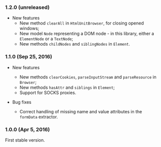 ### 1.2.0 (unreleased)

- New features
  - New method `clearAll` in `HtmlUnitBrowser`, for closing opened windows;
  - New model `Node` representing a DOM node - in this library, either a `ElementNode` or a `TextNode`;
  - New methods `childNodes` and `siblingNodes` in `Element`.

### 1.1.0 (Sep 25, 2016)

- New features
  - New methods `clearCookies`, `parseInputStream` and `parseResource` in `Browser`;
  - New methods `hasAttr` and `siblings` in `Element`;
  - Support for SOCKS proxies.

- Bug fixes
  - Correct handling of missing name and value attributes in the `formData` extractor.

### 1.0.0 (Apr 5, 2016)

First stable version.
